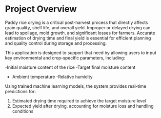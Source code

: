 # Project Overview
Paddy rice drying is a critical post-harvest process that directly affects grain quality, shelf life, and overall yield. Improper or delayed drying can lead to spoilage, mold growth, and significant losses for farmers. Accurate estimation of drying time and final yield is essential for efficient planning and quality control during storage and processing.

This application is designed to support that need by allowing users to input key environmental and crop-specific parameters, including:

-Initial moisture content of the rice
-Target final moisture content
- Ambient temperature
-Relative humidity

Using trained machine learning models, the system provides real-time predictions for:
1. Estimated drying time required to achieve the target moisture level
2. Expected yield after drying, accounting for moisture loss and handling conditions
